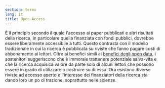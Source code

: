 ```yaml
---
section: terms
lang: it
title: Open Access
---
```

È il principio secondo il quale l'accesso ai paper pubblicati e altri risultati della ricerca, in particolare quella finanziata con fondi pubblici, dovrebbe essere liberamente accessibile a tutti. Questo contrasta con il modello tradizionale in cui la ricerca è pubblicata su riviste che fanno pagare costi di abbonamento ai lettori. Oltre ai benefici simili ai [benefici degli open data](/glossary/it/benefits-of-open-data/), i sostenitori suggeriscono che è immorale trattenere potenziale salva-vita e che la ricerca acquisica valore da parte solo di alcuni lettori che possono essere in grado di utilizzare o costruire su di essa. Ora esistono diverse riviste ad accesso aperto e l'interesse dei finanziatori della ricerca sta dando loro un po di trazione, soprattutto nelle scienze.

